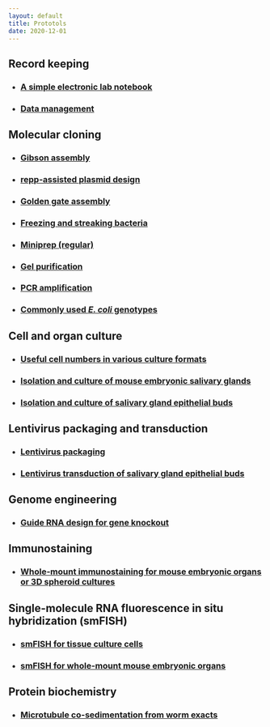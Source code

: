 ```yaml
---
layout: default
title: Prototols
date: 2020-12-01
---
```


## Record keeping

* ### [A simple electronic lab notebook](./simple-e-lab-notebook.html)

* ### [Data management](./data-management.html)

## Molecular cloning

* ### [Gibson assembly](./gibson-assembly.html)

* ### [repp-assisted plasmid design](./repp-assisted-plasmid-design.html)

* ### [Golden gate assembly](./golden-gate-assembly.html)

* ### [Freezing and streaking bacteria](./freezing-and-streaking-bacteria.html)

* ### [Miniprep (regular)](./miniprep.html)

* ### [Gel purification](./gel-purification.html)

* ### [PCR amplification](./PCR-amplification.html)

* ### [Commonly used _E. coli_ genotypes](./commonly-used-E-coli-genotypes.html)

## Cell and organ culture

* ### [Useful cell numbers in various culture formats](./useful-cell-numbers-in-various-culture-formats.html)

* ### [Isolation and culture of mouse embryonic salivary glands](./isolation-and-culture-of-mouse-embryonic-salivary-glands.html)

* ### [Isolation and culture of salivary gland epithelial buds](./isolation-and-culture-of-SMG-epi-buds.html)

## Lentivirus packaging and transduction

* ### [Lentivirus packaging](./lentivirus-packaging.html)

* ### [Lentivirus transduction of salivary gland epithelial buds](./lentivirus-transduction-SMG-epi-buds.html)

## Genome engineering

* ### [Guide RNA design for gene knockout](./guide-RNA-design-KO.html)

## Immunostaining

* ### [Whole-mount immunostaining for mouse embryonic organs or 3D spheroid cultures](./whole-mount-immunostaining-embryonic-organs-or-spheroids.html)

## Single-molecule RNA fluorescence in situ hybridization (smFISH)

* ### [smFISH for tissue culture cells](./smFISH-for-tissue-culture-cells.html)

* ### [smFISH for whole-mount mouse embryonic organs](./smFISH-for-whole-mount-mouse-embryonic-organs.html)

## Protein biochemistry

* ### [Microtubule co-sedimentation from worm exacts](./microtubule-co-sedimentation-worm-extracts.html)
